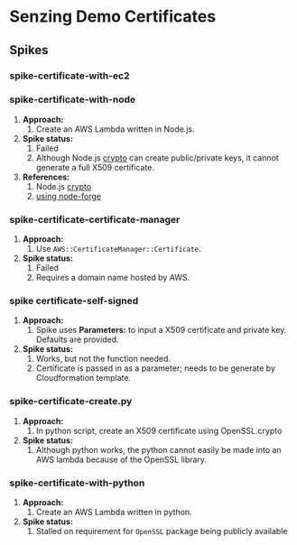 # Senzing Demo Certificates

## Spikes

### spike-certificate-with-ec2

### spike-certificate-with-node

1. **Approach:**
    1. Create an AWS Lambda written in Node.js.
1. **Spike status:**
    1. Failed
    1. Although Node.js
       [crypto](https://nodejs.org/api/crypto.html)
       can create public/private keys,
       it cannot generate a full X509 certificate.
1. **References:**
    1. Node.js [crypto](https://nodejs.org/api/crypto.html)
    1. [using node-forge](https://stackoverflow.com/questions/31624143/using-nodes-crypto-library-to-create-a-self-signed-certificate/31624843)

### spike-certificate-certificate-manager

1. **Approach:**
    1. Use `AWS::CertificateManager::Certificate`.
1. **Spike status:**
    1. Failed
    1. Requires a domain name hosted by AWS.

### spike certificate-self-signed

1. **Approach:**
    1. Spike uses **Parameters:** to input a X509 certificate and private key.
       Defaults are provided.
1. **Spike status:**
    1. Works, but not the function needed.
    1. Certificate is passed in as a parameter;  needs to be generate by Cloudformation template.

### spike-certificate-create.py

1. **Approach:**
    1. In python script, create an X509 certificate using OpenSSL.crypto
1. **Spike status:**
    1. Although python works, the python cannot easily be made into an AWS lambda because of the OpenSSL library.

### spike-certificate-with-python

1. **Approach:**
    1. Create an AWS Lambda written in python.
1. **Spike status:**
    1. Stalled on requirement for `OpenSSL` package being publicly available
